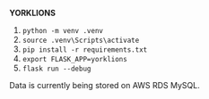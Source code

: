 **YORKLIONS**

1. `python -m venv .venv` 
2. `source .venv\Scripts\activate`
3. `pip install -r requirements.txt`
4. `export FLASK_APP=yorklions`
5. `flask run --debug`

Data is currently being stored on AWS RDS MySQL.
